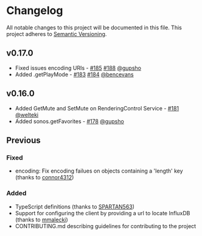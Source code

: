 # Changelog

All notable changes to this project will be documented in this file.
This project adheres to [Semantic Versioning](http://semver.org/).

## v0.17.0

* Fixed issues encoding URIs - [#185](https://github.com/bencevans/node-sonos/issues/185) [#188](https://github.com/bencevans/node-sonos/pull/188) [@gupsho](https://github.com/gupsho)
* Added .getPlayMode - [#183](https://github.com/bencevans/node-sonos/pull/184) [#184](https://github.com/bencevans/node-sonos/pull/184) [@bencevans](https://github.com/bencevans)

## v0.16.0

* Added GetMute and SetMute on RenderingControl Service - [#181](https://github.com/bencevans/node-sonos/pull/181) [@welteki](https://github.com/welteki)
* Added sonos.getFavorites - [#178](https://github.com/bencevans/node-sonos/pull/178) [@gupsho](https://github.com/gupsho)

## Previous

### Fixed
* encoding: Fix encoding failues on objects containing a 'length' key (thanks to [connor4312](https://github.com/connor4312))

### Added
* TypeScript definitions (thanks to [SPARTAN563](https://github.com/SPARTAN563))
* Support for configuring the client by providing a url to locate InfluxDB (thanks to [mmalecki](https://github.com/mmalecki))
* CONTRIBUTING.md describing guidelines for contributing to the project



